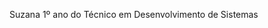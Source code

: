 Suzana
1º ano do Técnico em Desenvolvimento de Sistemas

<!---
SuzanaBG/SuzanaBG is a ✨ special ✨ repository because its `README.md` (this file) appears on your GitHub profile.
You can click the Preview link to take a look at your changes.
--->
